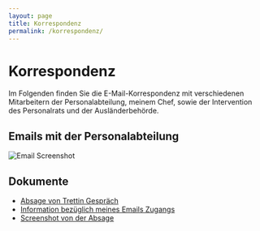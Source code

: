 ```yaml
---
layout: page
title: Korrespondenz
permalink: /korrespondenz/
---
```


# Korrespondenz

Im Folgenden finden Sie die E-Mail-Korrespondenz mit verschiedenen Mitarbeitern der Personalabteilung, meinem Chef, sowie der Intervention des Personalrats und der Ausländerbehörde.

## Emails mit der Personalabteilung
![Email Screenshot](assets/images/email-screenshot.png)

## Dokumente

- [Absage von Trettin Gespräch](documents/AbsagevonTrettin_Gespräch_Mi17Juli2024.pdf)
- [Information bezüglich meines Emails Zugangs](documents/InformationbezüglichmeinesEmailsZugangs_Do18Juli2024.pdf)
- [Screenshot von der Absage](documents/screenshotvonderAbsage_Mi17Juli2024_um10:19.pdf)
